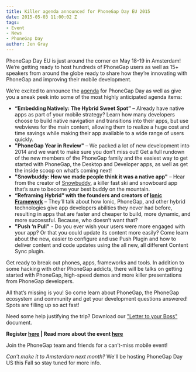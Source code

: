 ```yaml
---
title: Killer agenda announced for PhoneGap Day EU 2015
date: 2015-05-03 11:00:02 Z
tags:
- Event
- News
- PhoneGap Day
author: Jen Gray
---
```


PhoneGap Day EU is just around the corner on May 18-19 in Amsterdam! We’re getting ready to host hundreds of PhoneGap users as well as 15+ speakers from around the globe ready to share how they’re innovating with PhoneGap and improving their mobile development.

We’re excited to announce the [agenda](http://pgday.phonegap.com/eu2015/) for PhoneGap Day as well as give you a sneak peek into some of the most highly anticipated agenda items:

- **“Embedding Natively: The Hybrid Sweet Spot”** – Already have native apps as part of your mobile strategy? Learn how many developers choose to build native navigation and transitions into their apps, but use webviews for the main content, allowing them to realize a huge cost and time savings while making their app available to a wide range of users quickly.
- **"PhoneGap Year in Review"** – We packed a lot of new development into 2014 and we want to make sure you don’t miss out! Get a full rundown of the new members of the PhoneGap family and the easiest way to get started with PhoneGap, the Desktop and Developer apps, as well as get the inside scoop on what’s coming next!
- **"Snowbuddy: How we made people think it was a native app"** – Hear from the creator of [Snowbuddy](http://snowbuddyhq.com/), a killer fast ski and snowboard app that’s sure to become your best buddy on the mountain.
- **“Reframing Hybrid” with the founders and creators of [Ionic Framework](http://ionicframework.com/)** – They’ll talk about how Ionic, PhoneGap, and other hybrid technologies give app developers abilities they never had before, resulting in apps that are faster and cheaper to build, more dynamic, and more successful. Because, who doesn’t want that?
- **"Push ‘n Pull"** - Do you ever wish your users were more engaged with your app? Or that you could update its content more easily? Come learn about the new, easier to configure and use Push Plugin and how to deliver content and code updates using the all new, all different Content Sync plugin.

Get ready to break out phones, apps, frameworks and tools. In addition to some hacking with other PhoneGap addicts, there will be talks on getting started with PhoneGap, high-speed demos and more killer presentations from PhoneGap developers.

All that’s missing is you! So come learn about PhoneGap, the PhoneGap ecosystem and community and get your development questions answered! Spots are filling up so act fast!

Need some help justifying the trip? Download our ["Letter to your Boss"](http://pgday.phonegap.com/eu2015/) document.

**Register [here](https://phonegapdayeu.paydro.net/) | Read more about the event [here](http://pgday.phonegap.com/eu2015/)**

Join the PhoneGap team and friends for a can’t-miss mobile event!

*Can't make it to Amsterdam next month?* We'll be hosting PhoneGap Day US this Fall so stay tuned for more info.
